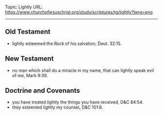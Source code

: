 Topic: Lightly
URL: https://www.churchofjesuschrist.org/study/scriptures/tg/lightly?lang=eng

---

## Old Testament

- lightly esteemed the Rock of his salvation, Deut. 32:15.

## New Testament

- no man which shall do a miracle in my name, that can lightly speak evil of me, Mark 9:39.

## Doctrine and Covenants

- you have treated lightly the things you have received, D&C 84:54.
- they esteemed lightly my counsel, D&C 101:8.

